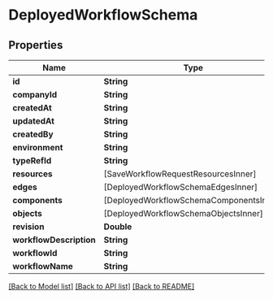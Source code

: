 # DeployedWorkflowSchema

## Properties
Name | Type | Description | Notes
------------ | ------------- | ------------- | -------------
**id** | **String** |  | 
**companyId** | **String** |  | 
**createdAt** | **String** |  | 
**updatedAt** | **String** |  | 
**createdBy** | **String** |  | 
**environment** | **String** |  | 
**typeRefId** | **String** |  | 
**resources** | [SaveWorkflowRequestResourcesInner] |  | [optional] 
**edges** | [DeployedWorkflowSchemaEdgesInner] |  | 
**components** | [DeployedWorkflowSchemaComponentsInner] |  | 
**objects** | [DeployedWorkflowSchemaObjectsInner] |  | 
**revision** | **Double** |  | 
**workflowDescription** | **String** |  | 
**workflowId** | **String** |  | 
**workflowName** | **String** |  | 

[[Back to Model list]](../README.md#documentation-for-models) [[Back to API list]](../README.md#documentation-for-api-endpoints) [[Back to README]](../README.md)



